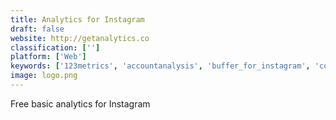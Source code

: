 ```yaml
---
title: Analytics for Instagram
draft: false 
website: http://getanalytics.co
classification: ['']
platform: ['Web']
keywords: ['123metrics', 'accountanalysis', 'buffer_for_instagram', 'combin', 'direcon_-_instagram_management_tool', 'facebook_analytics', 'fathom_analytics', 'forestgram', 'instagram_analytics', 'instagram_analytics_by_socialinsider', 'instagram_analytics_for_business_accounts', 'instagram_stories_analytics_by_delmondo', 'kuku_analytics', 'mode_studio', 'nacho_analytics', 'skippr', 'statshot', 'tagscout', 'usmeu']
image: logo.png
---
```

Free basic analytics for Instagram